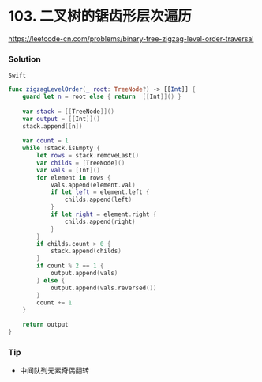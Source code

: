# 103. 二叉树的锯齿形层次遍历

<https://leetcode-cn.com/problems/binary-tree-zigzag-level-order-traversal>


### Solution

`Swift`

```swift
func zigzagLevelOrder(_ root: TreeNode?) -> [[Int]] {
    guard let n = root else { return  [[Int]]() }
    
    var stack = [[TreeNode]]()
    var output = [[Int]]()
    stack.append([n])
    
    var count = 1
    while !stack.isEmpty {
        let rows = stack.removeLast()
        var childs = [TreeNode]()
        var vals = [Int]()
        for element in rows {
            vals.append(element.val)
            if let left = element.left {
                childs.append(left)
            }
            if let right = element.right {
                childs.append(right)
            }
        }
        if childs.count > 0 {
            stack.append(childs)
        }
        if count % 2 == 1 {
            output.append(vals)
        } else {
            output.append(vals.reversed())
        }
        count += 1
    }
    
    return output
}


```

### Tip

- 中间队列元素奇偶翻转